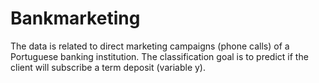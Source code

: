 # Bankmarketing
The data is related to direct marketing campaigns (phone calls) of a Portuguese banking institution. The classification goal is to predict if the client will subscribe a term deposit (variable y).
